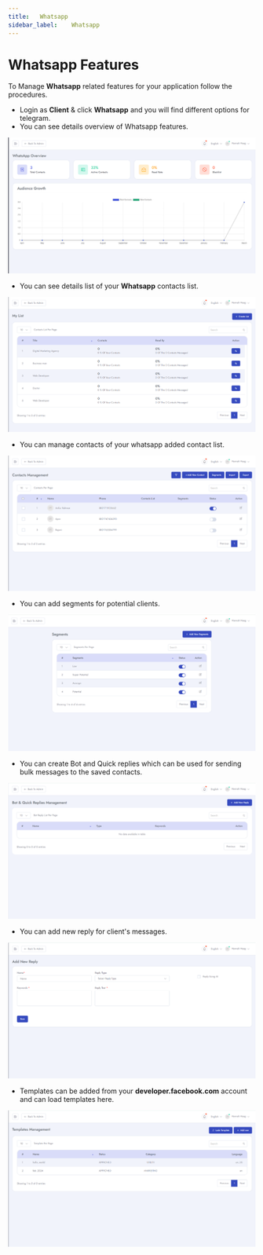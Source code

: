 ```yaml
---
title:   Whatsapp 
sidebar_label:    Whatsapp
---
```


# Whatsapp Features
To Manage **Whatsapp** related features for your application follow the procedures.


- Login as **Client** &  click **Whatsapp** and you will find different options for telegram.
- You can see details overview of Whatsapp features.

![SaleBot](../assets/screenshots/whatsapp1.png)

- You can see details list of your **Whatsapp** contacts list.

![SaleBot](../assets/screenshots/whatsapp2.png)

- You can manage contacts of your whatsapp added contact list.

![SaleBot](../assets/screenshots/whatsapp3.png)

- You can add segments for potential clients.

![SaleBot](../assets/screenshots/whatsapp4.png)

- You can create Bot and Quick replies which can be used for sending bulk messages to the saved contacts.

![SaleBot](../assets/screenshots/whatsapp5.png)

- You can add new reply for client's messages.

![SaleBot](../assets/screenshots/whatsapp6.png)

- Templates can be added from your **developer.facebook.com** account and can load templates here. 

![SaleBot](../assets/screenshots/whatsapp7.png)







